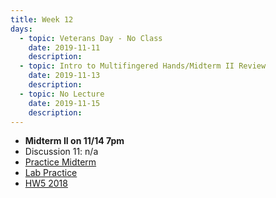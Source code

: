 ```yaml
---
title: Week 12
days:
  - topic: Veterans Day - No Class
    date: 2019-11-11
    description: 
  - topic: Intro to Multifingered Hands/Midterm II Review
    date: 2019-11-13
    description: 
  - topic: No Lecture
    date: 2019-11-15
    description: 
---
```


- **Midterm II on 11/14 7pm**
- Discussion 11: n/a
- [Practice Midterm](../assets/practice_mt/PracticeMidterm2-fall2019.pdf)
- [Lab Practice](../assets/practice_mt/practice_questions.pdf)
- [HW5 2018](../assets/practice_mt/hw5_2018.pdf)


